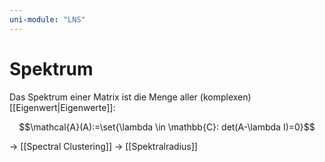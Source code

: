 ```yaml
---
uni-module: "LNS"
---
```


# Spektrum

Das Spektrum einer Matrix ist die Menge aller (komplexen) [[Eigenwert|Eigenwerte]]:

$$\mathcal{A}(A):=\set{\lambda \in \mathbb{C}: det(A-\lambda I)=0}$$

→ [[Spectral Clustering]]
→ [[Spektralradius]]

